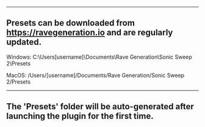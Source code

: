 ------------------------------------------------------------------------------------
Presets can be downloaded from https://ravegeneration.io and are regularly updated.
------------------------------------------------------------------------------------

Windows:
C:\Users\[username]\Documents\Rave Generation\Sonic Sweep 2\Presets

MacOS:
/Users/[username]/Documents/Rave Generation/Sonic Sweep 2/Presets

-------------------------------------------------------------------------------------------
The 'Presets' folder will be auto-generated after launching the plugin for the first time.
-------------------------------------------------------------------------------------------
